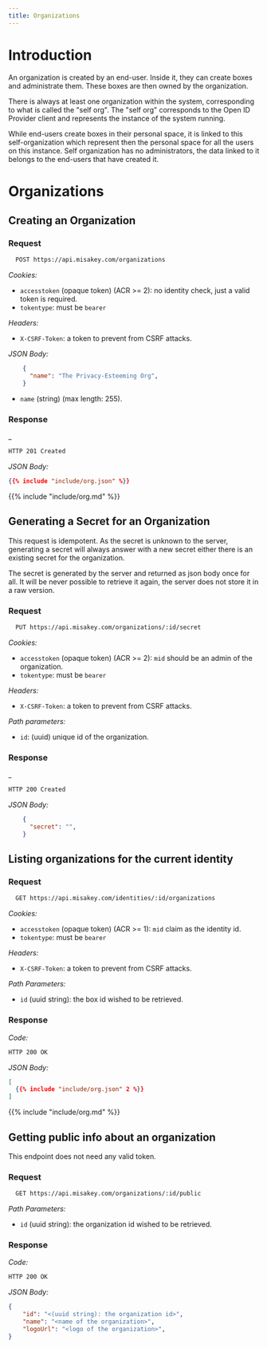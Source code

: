 ```yaml
---
title: Organizations
---
```


# Introduction

An organization is created by an end-user. Inside it, they can create boxes and administrate them. These boxes are then owned by the organization.

There is always at least one organization within the system, corresponding to what is called the "self org".
The "self org" corresponds to the Open ID Provider client and represents the instance of the system running.

While end-users create boxes in their personal space, it is linked to this self-organization which represent then the personal space for all the users on this instance.
Self organization has no administrators, the data linked to it belongs to the end-users that have created it.

# Organizations

## Creating an Organization

### Request

```bash
  POST https://api.misakey.com/organizations
```

_Cookies:_
- `accesstoken` (opaque token) (ACR >= 2): no identity check, just a valid token is required.
- `tokentype`: must be `bearer`

_Headers:_
- `X-CSRF-Token`: a token to prevent from CSRF attacks.

_JSON Body:_
```json
    {
      "name": "The Privacy-Esteeming Org",
    }
```

- `name` (string) (max length: 255).

### Response

_
```bash
HTTP 201 Created
```

_JSON Body:_
```json
{{% include "include/org.json" %}}
```

{{% include "include/org.md"  %}}


## Generating a Secret for an Organization

This request is idempotent.
As the secret is unknown to the server, generating a secret will always answer with a new secret either there is an existing secret for the organization.

The secret is generated by the server and returned as json body once for all. It will be never possible to retrieve it again, the server does not store it in a raw version.
### Request

```bash
  PUT https://api.misakey.com/organizations/:id/secret
```

_Cookies:_
- `accesstoken` (opaque token) (ACR >= 2): `mid` should be an admin of the organization.
- `tokentype`: must be `bearer`

_Headers:_
- `X-CSRF-Token`: a token to prevent from CSRF attacks.

_Path parameters:_
- `id`: (uuid) unique id of the organization.

### Response

_
```bash
HTTP 200 Created
```

_JSON Body:_
```json
    {
      "secret": "",
    }
```


## Listing organizations for the current identity

### Request

```bash
  GET https://api.misakey.com/identities/:id/organizations
```

_Cookies:_
- `accesstoken` (opaque token) (ACR >= 1): `mid` claim as the identity id.
- `tokentype`: must be `bearer`

_Headers:_
- `X-CSRF-Token`: a token to prevent from CSRF attacks.

_Path Parameters:_
- `id` (uuid string): the box id wished to be retrieved.

### Response

_Code:_
```bash
HTTP 200 OK
```

_JSON Body:_
```json
[
  {{% include "include/org.json" 2 %}}
]
```

{{% include "include/org.md"  %}}


## Getting public info about an organization

This endpoint does not need any valid token.

### Request

```bash
  GET https://api.misakey.com/organizations/:id/public
```

_Path Parameters:_
- `id` (uuid string): the organization id wished to be retrieved.

### Response

_Code:_
```bash
HTTP 200 OK
```

_JSON Body:_
```json
{
    "id": "<(uuid string): the organization id>",
    "name": "<name of the organization>",
    "logoUrl": "<logo of the organization>",
}
```
